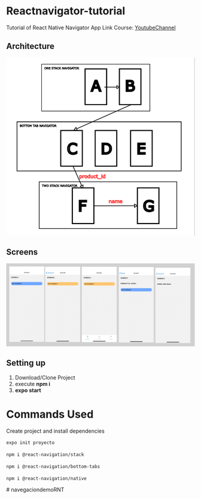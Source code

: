 # Reactnavigator-tutorial

Tutorial of React Native Navigator App
Link Course: [YoutubeChannel](https://www.youtube.com/channel/UCL5Jmmz0wTxlrn6jzOpLl6A)

## Architecture

![Architecture](architecture.png)

## Screens 
![Screens](screens.png)



## Setting up

 1. Download/Clone Project
 2. execute **npm i**
 3. **expo start**
 

# Commands Used

Create project and install dependencies

    expo init proyecto
    
    npm i @react-navigation/stack

    npm i @react-navigation/bottom-tabs

    npm i @react-navigation/native

#   n a v e g a c i o n d e m o R N T 
 
 